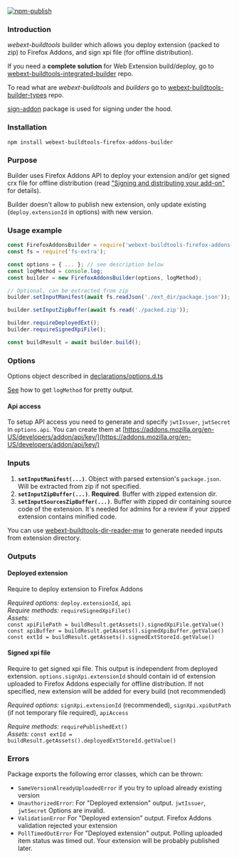 [![npm-publish](https://github.com/cardinalby/webext-buildtools-firefox-addons-builder/actions/workflows/npm-publish.yml/badge.svg)](https://github.com/cardinalby/webext-buildtools-firefox-addons-builder/actions/workflows/npm-publish.yml)

### Introduction
*webext-buildtools* builder which allows you deploy extension (packed to zip) 
to Firefox Addons, and sign xpi file (for offline distribution).

If you need a **complete solution** for Web Extension build/deploy, go to 
[webext-buildtools-integrated-builder](https://github.com/cardinalby/webext-buildtools-integrated-builder) repo.  

To read what are *webext-buildtools* and *builders* go to 
[webext-buildtools-builder-types](https://github.com/cardinalby/webext-buildtools-builder-types) repo.

[sign-addon](https://www.npmjs.com/package/sign-addon) package is used for signing under the hood.

### Installation
`npm install webext-buildtools-firefox-addons-builder`

### Purpose

Builder uses Firefox Addons API to deploy your extension and/or get signed crx 
file for offline distribution 
(read ["Signing and distributing your add-on"](https://developer.mozilla.org/en-US/docs/Mozilla/Add-ons/Distribution) for details).

Builder doesn't allow to publish new extension, only update existing (`deploy.extensionId` in options) 
with new version.  

### Usage example
```js
const FirefoxAddonsBuilder = require('webext-buildtools-firefox-addons-builder').default;
const fs = require('fs-extra');

const options = { ... }; // see description below
const logMethod = console.log;
const builder = new FirefoxAddonsBuilder(options, logMethod);

// Optional, can be extracted from zip
builder.setInputManifest(await fs.readJson('./ext_dir/package.json'));

builder.setInputZipBuffer(await fs.read('./packed.zip'));

builder.requireDeployedExt();
builder.requireSignedXpiFile();

const buildResult = await builder.build();
``` 

### Options
Options object described in [declarations/options.d.ts](./declarations/options.d.ts)

[See](https://github.com/cardinalby/webext-buildtools-integrated-builder/blob/master/logMethod.md) how to get `logMethod` for pretty output.

#### Api access
To setup API access you need to generate and specify `jwtIssuer`, `jwtSecret` in `options.api`.
You can create them at [https://addons.mozilla.org/en-US/developers/addon/api/key/](https://addons.mozilla.org/en-US/developers/addon/api/key/)

### Inputs
1. **`setInputManifest(...)`**. Object with parsed extension's `package.json`. Will be extracted from zip if not specified.
2. **`setInputZipBuffer(...)`**. **Required**. Buffer with zipped extension dir.
3. **`setInputSourcesZipBuffer(...)`**. Buffer with zipped dir containing source code of the extension. It's needed for admins for a review if your zipped extension contains minified code.

You can use [webext-buildtools-dir-reader-mw](https://www.npmjs.com/package/webext-buildtools-dir-reader-mw)
to generate needed inputs from extension directory.

### Outputs

#### Deployed extension
Require to deploy extension to Firefox Addons<br>

*Required options:* `deploy.extensionId`, `api` <br>
*Require methods:* `requireSignedXpiFile()` <br>
*Assets:* <br> 
`const xpiFilePath = buildResult.getAssets().signedXpiFile.getValue()` <br>
`const xpiBuffer = buildResult.getAssets().signedXpiBuffer.getValue()` <br>
`const extId = buildResult.getAssets().signedExtStoreId.getValue()`

#### Signed xpi file
Require to get signed xpi file. This output is independent from deployed extension.
`options.signXpi.extensionId` should contain id of extension uploaded to Firefox Addons 
especially for offline distribution. If not specified, new extension will be added 
for every build (not recommended)

*Required options:* `signXpi.extensionId` (recommended), `signXpi.xpiOutPath` 
(if not temporary file required), `apiAccess` <br>

*Require methods:* `requirePublishedExt()` <br>
*Assets:* 
`const extId = buildResult.getAssets().deployedExtStoreId.getValue()` 

### Errors

Package exports the following error classes, which can be thrown:

* `SameVersionAlreadyUploadedError` if you try to upload already existing version
* `UnauthorizedError`: For "Deployed extension" output.
  `jwtIssuer`, `jwtSecret` Options are invalid.
* `ValidationError` For "Deployed extension" output. Firefox Addons validation rejected your extension
* `PollTimedOutError` For "Deployed extension" output. Polling uploaded item status was timed out.
Your extension will be probably published later.